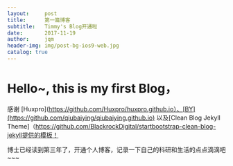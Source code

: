 ```yaml
---
layout:     post
title:      第一篇博客
subtitle:   Timmy's Blog开通啦
date:       2017-11-19
author:     jqm
header-img: img/post-bg-ios9-web.jpg
catalog: true
---
```



# Hello~, this is my first Blog，
感谢 [Huxpro](https://github.com/Huxpro/huxpro.github.io）、[BY](https://github.com/qiubaiying/qiubaiying.github.io) 以及[Clean Blog Jekyll Theme]（https://github.com/BlackrockDigital/startbootstrap-clean-blog-jekyll提供的模板！

博士已经读到第三年了，开通个人博客，记录一下自己的科研和生活的点点滴滴吧~~~
